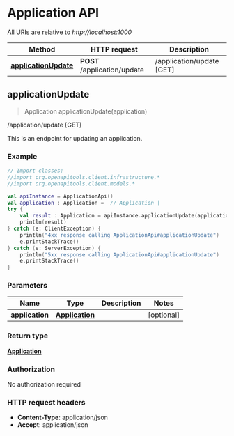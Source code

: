# Application API

All URIs are relative to *http://localhost:1000*

Method | HTTP request | Description
------------- | ------------- | -------------
[**applicationUpdate**](#applicationupdate) | **POST** /application/update | /application/update [GET]


<a id="applicationUpdate"></a>
## **applicationUpdate**
> Application applicationUpdate(application)

/application/update [GET]

This is an endpoint for updating an application.

### Example
```kotlin
// Import classes:
//import org.openapitools.client.infrastructure.*
//import org.openapitools.client.models.*

val apiInstance = ApplicationApi()
val application : Application =  // Application | 
try {
    val result : Application = apiInstance.applicationUpdate(application)
    println(result)
} catch (e: ClientException) {
    println("4xx response calling ApplicationApi#applicationUpdate")
    e.printStackTrace()
} catch (e: ServerException) {
    println("5xx response calling ApplicationApi#applicationUpdate")
    e.printStackTrace()
}
```

### Parameters

Name | Type | Description  | Notes
------------- | ------------- | ------------- | -------------
 **application** | [**Application**](../models/Application)|  | [optional]

### Return type

[**Application**](../models/Application)

### Authorization

No authorization required

### HTTP request headers

 - **Content-Type**: application/json
 - **Accept**: application/json

